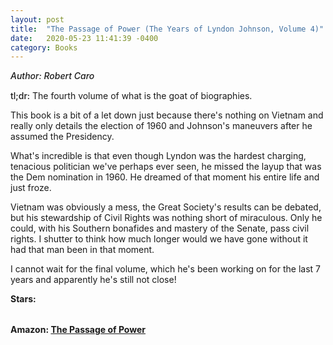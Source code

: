 ```yaml
---
layout: post
title:  "The Passage of Power (The Years of Lyndon Johnson, Volume 4)"
date:   2020-05-23 11:41:39 -0400
category: Books
---
```

<link rel="stylesheet" href="https://cdnjs.cloudflare.com/ajax/libs/font-awesome/4.7.0/css/font-awesome.min.css">

<span style="font-weight:500;font-style:italic;"> Author: Robert Caro</span>

<div style="margin-top:15px;"></div>

<span style="font-weight:500;">tl;dr:</span> The fourth volume of what is the goat of biographies.

This book is a bit of a let down just because there's nothing on Vietnam and really only details the election of 1960 and Johnson's maneuvers after he assumed the Presidency. 

What's incredible is that even though Lyndon was the hardest charging, tenacious politician we've perhaps ever seen, he missed the layup that was the Dem nomination in 1960. He dreamed of that moment his entire life and just froze. 

Vietnam was obviously a mess, the Great Society's results can be debated, but his stewardship of Civil Rights was nothing short of miraculous. Only he could, with his Southern bonafides and mastery of the Senate, pass civil rights. I shutter to think how much longer would we have gone without it had that man been in that moment. 

I cannot wait for the final volume, which he's been working on for the last 7 years and apparently he's still not close!

<table>
	<tr><b>Stars: </b></tr>
	<tr>
		<span class="fa fa-star checked"></span>
		<span class="fa fa-star checked"></span>
		<span class="fa fa-star checked"></span>
		<span class="fa fa-star checked"></span>
		<span class="fa fa-star checked"></span>
	</tr>
</table>

**Amazon: [The Passage of Power](https://www.amazon.com/gp/product/0375713255/)**